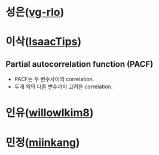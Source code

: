 # 성은([vg-rlo](https://github.com/vg-rlo))
# 이삭([IsaacTips](https://github.com/IsaacTips))

## Partial autocorrelation function (PACF)
* PACF는 두 변수사이의 correlation.
* 두개 외의 다른 변수까지 고려한 correlation.

# 인유([willowlkim8](https://github.com/willowkim8))
# 민정([miinkang](https://github.com/miinkang))
